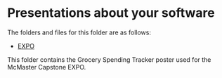 # Presentations about your software

The folders and files for this folder are as follows:

- [EXPO](./EXPO)

This folder contains the Grocery Spending Tracker poster used for the McMaster Capstone EXPO.